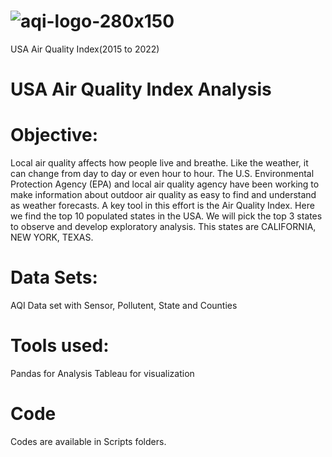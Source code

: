 # ![aqi-logo-280x150](https://user-images.githubusercontent.com/108222665/180024351-d7c6235b-a6a0-491b-b834-50f375fd70d5.jpg)
USA Air Quality Index(2015 to 2022)

# USA Air Quality Index Analysis
# Objective:

Local air quality affects how people live and breathe. Like the weather, it can change from day to day or even hour to hour.
 The U.S. Environmental Protection Agency (EPA) and local air quality agency have been working to make information about outdoor air quality as easy to find
and understand as weather forecasts. A key tool in this effort is the Air Quality Index. Here we find the top 10 populated states in the USA. We will pick the top 3 states to observe and develop exploratory analysis. This states are  CALIFORNIA,  NEW YORK, TEXAS.

# Data Sets:
AQI Data set with Sensor, Pollutent, State and Counties
# Tools used:
Pandas for Analysis
Tableau for  visualization
# Code
Codes are available in Scripts folders.
